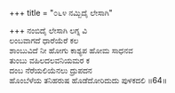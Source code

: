 +++
title = "೦೬೪ ನಮ್ಬಿದೈ ಲೇಸಾಗಿ"

+++
ನಂಬಿದೈ ಲೇಸಾಗಿ ಲಗ್ನ ವಿ  
ಲಂಬವಾಗದೆ ಧಾರೆಯೆರೆ ಕಲ  
ಶಾಂಬುವಿದೆ ನೀ ಹೋಗು ಕಾಶ್ಯಪ ಹೋಮ ಸಾಧನವ  
ತುಂಬು ವಹಿಲದಲವನಿಯಮರ ಕ  
ದಂಬ ನೆರೆಯಲಿಯೆನಲು ದ್ರುಪದನ     
ಹೊಂಬೆಳೆಯ ತನಿಹರುಷ ಹೊಡೆದೋರಿದುದು ಪುಳಕದಲಿ     ॥64॥